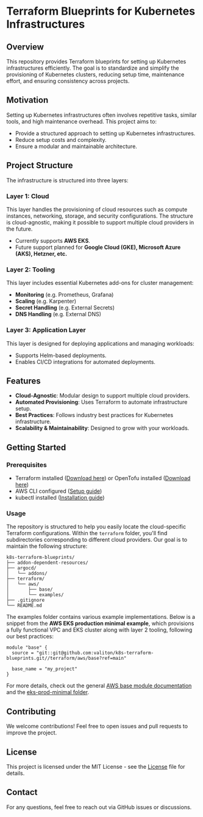 # Terraform Blueprints for Kubernetes Infrastructures

## Overview

This repository provides Terraform blueprints for setting up Kubernetes infrastructures efficiently. The goal is to standardize and simplify the provisioning of Kubernetes clusters, reducing setup time, maintenance effort, and ensuring consistency across projects.

## Motivation

Setting up Kubernetes infrastructures often involves repetitive tasks, similar tools, and high maintenance overhead. This project aims to:

- Provide a structured approach to setting up Kubernetes infrastructures.
- Reduce setup costs and complexity.
- Ensure a modular and maintainable architecture.

## Project Structure

The infrastructure is structured into three layers:

### **Layer 1: Cloud**

This layer handles the provisioning of cloud resources such as compute instances, networking, storage, and security configurations. The structure is cloud-agnostic, making it possible to support multiple cloud providers in the future.

- Currently supports **AWS EKS**.
- Future support planned for **Google Cloud (GKE), Microsoft Azure (AKS), Hetzner, etc.**

### **Layer 2: Tooling**

This layer includes essential Kubernetes add-ons for cluster management:

- **Monitoring** (e.g. Prometheus, Grafana)
- **Scaling** (e.g. Karpenter)
- **Secret Handling** (e.g. External Secrets)
- **DNS Handling** (e.g. External DNS)

### **Layer 3: Application Layer**

This layer is designed for deploying applications and managing workloads:

- Supports Helm-based deployments.
- Enables CI/CD integrations for automated deployments.

## Features

- **Cloud-Agnostic**: Modular design to support multiple cloud providers.
- **Automated Provisioning**: Uses Terraform to automate infrastructure setup.
- **Best Practices**: Follows industry best practices for Kubernetes infrastructure.
- **Scalability & Maintainability**: Designed to grow with your workloads.

## Getting Started

### Prerequisites

- Terraform installed ([Download here](https://www.terraform.io/downloads.html)) or OpenTofu installed ([Download here](https://opentofu.org/docs/intro/install/]))
- AWS CLI configured ([Setup guide](https://docs.aws.amazon.com/cli/latest/userguide/install-cliv2.html))
- kubectl installed ([Installation guide](https://kubernetes.io/docs/tasks/tools/))

### Usage

The repository is structured to help you easily locate the cloud-specific Terraform configurations. Within the `terraform` folder, you'll find subdirectories corresponding to different cloud providers. Our goal is to maintain the following structure:

```
k8s-terraform-blueprints/
├── addon-dependent-resources/
├── argocd/
│   └── addons/
├── terraform/
│   └── aws/
│       ├── base/
│       └── examples/
├── .gitignore
└── README.md
```

The examples folder contains various example implementations. Below is a snippet from the **AWS EKS production minimal example**, which provisions a fully functional VPC and EKS cluster along with layer 2 tooling, following our best practices:

```hcl
module "base" {
  source = "git::git@github.com:valiton/k8s-terraform-blueprints.git//terraform/aws/base?ref=main"
 
  base_name = "my_project"
}
```

For more details, check out the general [AWS base module documentation](./terraform/aws/base/) and the [eks-prod-minimal folder](./terraform/aws/examples/aws-production/).

## Contributing

We welcome contributions! Feel free to open issues and pull requests to improve the project.

## License

This project is licensed under the MIT License - see the [License](License) file for details.

## Contact

For any questions, feel free to reach out via GitHub issues or discussions.

